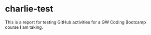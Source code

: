 # charlie-test
This is a report for testing GitHub activities for a GW Coding Bootcamp course I am taking.
